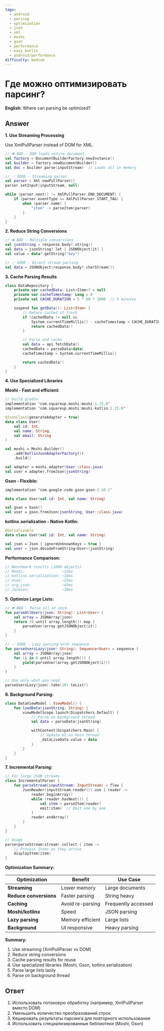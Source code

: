 ```yaml
---
tags:
  - android
  - parsing
  - optimization
  - json
  - xml
  - moshi
  - gson
  - performance
  - easy_kotlin
  - android/performance
difficulty: medium
---
```


# Где можно оптимизировать парсинг?

**English**: Where can parsing be optimized?

## Answer

**1. Use Streaming Processing**

Use XmlPullParser instead of DOM for XML.

```kotlin
// ❌ BAD - DOM loads entire document
val factory = DocumentBuilderFactory.newInstance()
val builder = factory.newDocumentBuilder()
val doc = builder.parse(inputStream)  // Loads all in memory

// ✅ GOOD - Streaming parser
val parser = Xml.newPullParser()
parser.setInput(inputStream, null)

while (parser.next() != XmlPullParser.END_DOCUMENT) {
    if (parser.eventType == XmlPullParser.START_TAG) {
        when (parser.name) {
            "item" -> parseItem(parser)
        }
    }
}
```

**2. Reduce String Conversions**

```kotlin
// ❌ BAD - Multiple conversions
val jsonString = response.body?.string()
val data = jsonString?.let { JSONObject(it) }
val value = data?.getString("key")

// ✅ GOOD - Direct stream parsing
val data = JSONObject(response.body?.charStream())
```

**3. Cache Parsing Results**

```kotlin
class DataRepository {
    private var cachedData: List<Item>? = null
    private var cacheTimestamp: Long = 0
    private val CACHE_DURATION = 5 * 60 * 1000  // 5 minutes

    suspend fun getData(): List<Item> {
        // Return cached if fresh
        if (cachedData != null &&
            System.currentTimeMillis() - cacheTimestamp < CACHE_DURATION) {
            return cachedData!!
        }

        // Parse and cache
        val data = api.fetchData()
        cachedData = parseData(data)
        cacheTimestamp = System.currentTimeMillis()

        return cachedData!!
    }
}
```

**4. Use Specialized Libraries**

**Moshi - Fast and efficient:**

```kotlin
// build.gradle
implementation 'com.squareup.moshi:moshi:1.15.0'
implementation 'com.squareup.moshi:moshi-kotlin:1.15.0'

@JsonClass(generateAdapter = true)
data class User(
    val id: Int,
    val name: String,
    val email: String
)

val moshi = Moshi.Builder()
    .add(KotlinJsonAdapterFactory())
    .build()

val adapter = moshi.adapter(User::class.java)
val user = adapter.fromJson(jsonString)
```

**Gson - Flexible:**

```kotlin
implementation 'com.google.code.gson:gson:2.10.1'

data class User(val id: Int, val name: String)

val gson = Gson()
val user = gson.fromJson(jsonString, User::class.java)
```

**kotlinx.serialization - Native Kotlin:**

```kotlin
@Serializable
data class User(val id: Int, val name: String)

val json = Json { ignoreUnknownKeys = true }
val user = json.decodeFromString<User>(jsonString)
```

**Performance Comparison:**

```kotlin
// Benchmark results (1000 objects)
// Moshi:                 ~15ms
// kotlinx.serialization: ~18ms
// Gson:                  ~25ms
// org.json:              ~45ms
// Jackson:               ~30ms
```

**5. Optimize Large Lists:**

```kotlin
// ❌ BAD - Parse all at once
fun parseAllUsers(json: String): List<User> {
    val array = JSONArray(json)
    return (0 until array.length()).map {
        parseUser(array.getJSONObject(it))
    }
}

// ✅ GOOD - Lazy parsing with sequence
fun parseUsersLazy(json: String): Sequence<User> = sequence {
    val array = JSONArray(json)
    for (i in 0 until array.length()) {
        yield(parseUser(array.getJSONObject(i)))
    }
}

// Use only what you need
parseUsersLazy(json).take(10).toList()
```

**6. Background Parsing:**

```kotlin
class DataViewModel : ViewModel() {
    fun loadData(jsonString: String) {
        viewModelScope.launch(Dispatchers.Default) {
            // Parse on background thread
            val data = parseData(jsonString)

            withContext(Dispatchers.Main) {
                // Update UI on main thread
                _dataLiveData.value = data
            }
        }
    }
}
```

**7. Incremental Parsing:**

```kotlin
// For large JSON streams
class IncrementalParser {
    fun parseStream(inputStream: InputStream) = flow {
        JsonReader(inputStream.reader()).use { reader ->
            reader.beginArray()
            while (reader.hasNext()) {
                val item = parseItem(reader)
                emit(item)  // Emit one by one
            }
            reader.endArray()
        }
    }
}

// Usage
parserparseStream(stream).collect { item ->
    // Process items as they arrive
    displayItem(item)
}
```

**Optimization Summary:**

| Optimization | Benefit | Use Case |
|--------------|---------|----------|
| **Streaming** | Lower memory | Large documents |
| **Reduce conversions** | Faster parsing | String heavy |
| **Caching** | Avoid re-parsing | Frequently accessed |
| **Moshi/kotlinx** | Speed | JSON parsing |
| **Lazy parsing** | Memory efficient | Large lists |
| **Background** | UI responsive | Heavy parsing |

**Summary:**

1. Use streaming (XmlPullParser vs DOM)
2. Reduce string conversions
3. Cache parsing results for reuse
4. Use specialized libraries (Moshi, Gson, kotlinx.serialization)
5. Parse large lists lazily
6. Parse on background thread

## Ответ

1. Использовать потоковую обработку (например, XmlPullParser вместо DOM)
2. Уменьшить количество преобразований строк
3. Кешировать результаты парсинга для повторного использования
4. Использовать специализированные библиотеки (Moshi, Gson)

